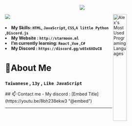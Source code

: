 
<div align="center">
  <img src="https://readme-typing-svg.herokuapp.com?font=Fira+Code&weight=1000&size=40&pause=1000&center=true&vCenter=true&width=600&lines=const+javascript+%3D+best"/>
</div>

<div>
    <p>
  <span align="left">
  <img src="https://github-readme-stats.vercel.app/api?username=Starmoon9159"/>
  </span>
  <img align="right" width="30%" src="https://github-stats-api.aaaaoncloud.eu.org/api/top-langs/?username=Starmoon9159&langs_count=8" title="Alex's Most Used Programing Languages">
  </p>

<div>
  <h4>
    <li>My Skills: <code>HTML</code>, <code>JavaScript</code>, <code>CSS</code>,<code>A little Python</code> ,<code>Discord.js</code></li>
    <li>My Website : <code>http://starmoon.ml</code></li>
    <li>I’m currently learning: <code>React</code> ,<code>Vue</code> ,<code>C#</code></li>
    <li>My Discord : <code>https://discord.gg/u65x6ADuCB</code></li>
  </h4>
</div>
<div>
  <h1>🙌About Me</h1>
  <h3><p><code>Taiwanese</code> , <code>13y</code> , <code>Like JavaScript</code></p></h3>
</div>
## 📫 Contact me
- My discord : [Embed Title](https://youtu.be/8bh238ekw3 "@embed")
  
---

</div>

